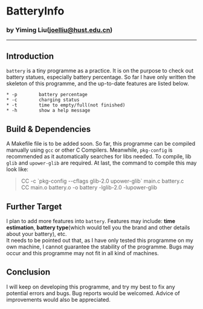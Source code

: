 # BatteryInfo
### by Yiming Liu(<joelliu@hust.edu.cn>)
______

## Introduction
`battery` is a tiny programme as a practice. It is on the purpose to 
check out battery statues, especially battery percentage. So far I have 
only written the skeleton of this programme, and the up-to-date features 
are listed below.  

	* -p		battery percentage
	* -c 		charging status
	* -t		time to empty/full(not finished)
	* -h		show a help message

## Build & Dependencies
A Makefile file is to be added soon. So far, this programme can be compiled 
manually using `gcc` or other C Compilers. Meanwhile, `pkg-config` is recommended 
as it automatically searches for libs needed. 
To compile, lib `glib` and `upower-glib` are required. 
At last, the command to compile this may look like: 

> CC -c \`pkg-config --cflags glib-2.0 upower-glib\` main.c battery.c  
> CC main.o battery.o -o battery -lglib-2.0 -lupower-glib

## Further Target
I plan to add more features into `battery`. Features may include: 
**time estimation**, **battery type**(which would tell you the brand and 
other details about your battery), etc.  
It needs to be pointed out that, as I have only tested this programme on 
my own machine, I cannot guarantee the stability of the programme. Bugs may 
occur and this programme may not fit in all kind of machines. 

## Conclusion
I will keep on developing this programme, and try my best to fix any potential 
errors and bugs. Bug reports would be welcomed. Advice of improvements would also 
be appreciated.
